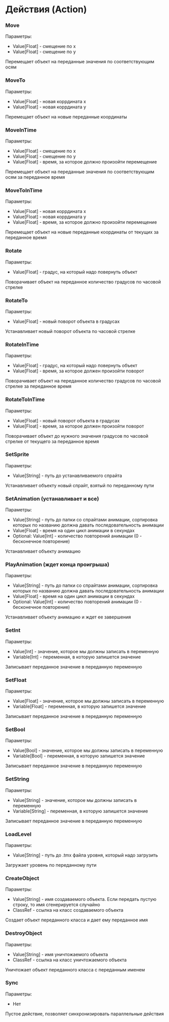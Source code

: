 ﻿# Действия (Action)
### Move
Параметры:
* Value[Float] - смещение по x
* Value[Float] - смещение по y

Перемещает объект на переданные значения по соответствующим осям
### MoveTo
Параметры:
* Value[Float] - новая коррдината x
* Value[Float] - новая коррдината y

Перемещает объект на новые переданные координаты
### MoveInTime
Параметры:
* Value[Float] - смещение по x
* Value[Float] - смещение по y
* Value[Float] - время, за которое должно произойти перемещение

Перемещает объект на переданные значения по соответствующим осям за переданное время
### MoveToInTime
Параметры:
* Value[Float] - новая коррдината x
* Value[Float] - новая коррдината y
* Value[Float] - время, за которое должно произойти перемещение

Перемещает объект на новые переданные координаты от текущих за переданное время

### Rotate
Параметры:
* Value[Float] - градус, на который надо повернуть объект

Поворачивает объект на переданное количество градусов по часовой стрелке
### RotateTo
Параметры:
* Value[Float] - новый поворот объекта в градусах

Устанавливает новый поворот объекта по часовой стрелке
### RotateInTime
Параметры:
* Value[Float] - градус, на который надо повернуть объект
* Value[Float] - время, за которое должен произойти поворот

Поворачивает объект на переданное количество градусов по часовой стрелке за переданное
время
### RotateToInTime
Параметры:
* Value[Float] - новый поворот объекта в градусах
* Value[Float] - время, за которое должен произойти поворот

Поворачивает объект до нужного значения градусов по часовой стрелке от текущего за
переданное время
### SetSprite
Параметры:
* Value[String] - путь до устанавливаемого спрайта

Устанавливает объекту новый спрайт, взятый по переданному пути
### SetAnimation (устанавливает и все)
Параметры:
* Value[String] - путь до папки со спрайтами анимации, сортировка которых по названию
  должна давать последовательность анимации
* Value[Float] - время на один цикл анимации в секундах
* Optional: Value[Int] - количество повторений анимации (0 - бесконечное повторение)

Устанавливает объекту анимацию
### PlayAnimation (ждет конца проигрыша)
Параметры:
* Value[String] - путь до папки со спрайтами анимации, сортировка которых по названию
  должна давать последовательность анимации
* Value[Float] - время на один цикл анимации в секундах
* Optional: Value[Int] - количество повторений анимации (0 - бесконечное повторение)

Устанавливает объекту анимацию и ждет ее завершения
### SetInt
Параметры:
* Value[Int] - значение, которое мы должны записать в переменную
* Variable[Int] - переменная, в которую запишется значение

Записывает переданное значение в переданную переменную
### SetFloat
Параметры:
* Value[Float] - значение, которое мы должны записать в переменную
* Variable[Float] - переменная, в которую запишется значение

Записывает переданное значение в переданную переменную
### SetBool
Параметры:
* Value[Bool] - значение, которое мы должны записать в переменную
* Variable[Bool] - переменная, в которую запишется значение

Записывает переданное значение в переданную переменную
### SetString
Параметры:
* Value[String] - значение, которое мы должны записать в переменную
* Variable[String] - переменная, в которую запишется значение

Записывает переданное значение в переданную переменную
### LoadLevel
Параметры:
* Value[String] - путь до .tmx файла уровня, который надо загрузить

Загружает уровень по переданному пути
### CreateObject
Параметры:
* Value[String] - имя создаваемого объекта. Если передать пустую строку, то имя
  сгенерируется случайно
* ClassRef - ссылка на класс создаваемого объекта

Создает объект переданного класса и дает ему переданное имя
### DestroyObject
Параметры:
* Value[String] - имя уничтожаемого объекта
* ClassRef - ссылка на класс уничтожаемого объекта

Уничтожает объект переданного класса с переданным именем
### Sync
Параметры:
* Нет

Пустое действие, позволяет синхронизировать параллельные действия

